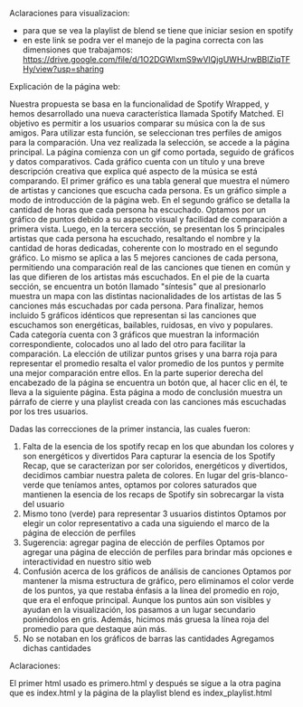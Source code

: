 Aclaraciones para visualizacion:
- para que se vea la playlist de blend se tiene que iniciar sesion en spotify
- en este link se podra ver el manejo de la pagina correcta con las dimensiones que trabajamos: https://drive.google.com/file/d/1O2DGWlxmS9wVlQjgUWHJrwBBlZiqTFHy/view?usp=sharing


Explicación de la página web:

Nuestra propuesta se basa en la funcionalidad de Spotify Wrapped, y hemos desarrollado una nueva característica llamada Spotify Matched. El objetivo es permitir a los usuarios comparar su música con la de sus amigos.
Para utilizar esta función, se seleccionan tres perfiles de amigos para la comparación. Una vez realizada la selección, se accede a la página principal. La página comienza con un gif como portada, seguido de gráficos y datos comparativos. Cada gráfico cuenta con un título y una breve descripción creativa que explica qué aspecto de la música se está comparando.
El primer gráfico es una tabla general que muestra el número de artistas y canciones que escucha cada persona. Es un gráfico simple a modo de introducción de la página web. En el segundo gráfico se detalla la cantidad de horas que cada persona ha escuchado. Optamos por un gráfico de puntos debido a su aspecto visual y facilidad de comparación a primera vista. Luego, en la tercera sección, se presentan los 5 principales artistas que cada persona ha escuchado, resaltando el nombre y la cantidad de horas dedicadas, coherente con lo mostrado en el segundo gráfico. Lo mismo se aplica a las 5 mejores canciones de cada persona, permitiendo una comparación real de las canciones que tienen en común y las que difieren de los artistas más escuchados.
En el pie de la cuarta sección, se encuentra un botón llamado "síntesis" que al presionarlo muestra un mapa con las distintas nacionalidades de los artistas de las 5 canciones más escuchadas por cada persona. Para finalizar, hemos incluido 5 gráficos idénticos que representan si las canciones que escuchamos son energéticas, bailables, ruidosas, en vivo y populares. Cada categoría cuenta con 3 gráficos que muestran la información correspondiente, colocados uno al lado del otro para facilitar la comparación. La elección de utilizar puntos grises y una barra roja para representar el promedio resalta el valor promedio de los puntos y permite una mejor comparación entre ellos.
En la parte superior derecha del encabezado de la página se encuentra un botón que, al hacer clic en él, te lleva a la siguiente página. Esta página a modo de conclusión muestra  un párrafo de cierre y una playlist creada con las canciones más escuchadas por los tres usuarios.

Dadas las correcciones de la primer instancia, las cuales fueron:

1. Falta de la esencia de los spotify recap en los que abundan los colores y son energéticos y divertidos
Para capturar la esencia de los Spotify Recap, que se caracterizan por ser coloridos, energéticos y divertidos, decidimos cambiar nuestra paleta de colores. En lugar del gris-blanco-verde que teníamos antes, optamos por colores saturados que mantienen la esencia de los recaps de Spotify sin sobrecargar la vista del usuario
2. Mismo tono (verde) para representar 3 usuarios distintos
Optamos por elegir un color representativo a cada una siguiendo el marco de la página de elección de perfiles
3. Sugerencia: agregar pagina de elección de perfiles
Optamos por agregar una página de elección de perfiles para brindar más opciones e interactividad en nuestro sitio web
4. Confusión acerca de los gráficos de análisis de canciones
Optamos por mantener la misma estructura de gráfico, pero eliminamos el color verde de los puntos, ya que restaba énfasis a la línea del promedio en rojo, que era el enfoque principal. Aunque los puntos aún son visibles y ayudan en la visualización, los pasamos a un lugar secundario poniéndolos en gris. Además, hicimos más gruesa la línea roja del promedio para que destaque aún más.
5. No se notaban en los gráficos de barras las cantidades
Agregamos dichas cantidades

Aclaraciones:

El primer html usado es primero.html y después se sigue a la otra pagina que es index.html y la página de la playlist blend es index_playlist.html
